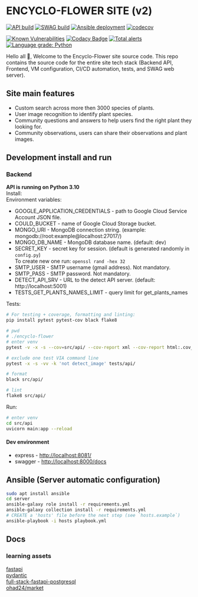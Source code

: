 # ENCYCLO-FLOWER SITE (v2)

[![API build](https://github.com/ohad24/encyclo-flower/actions/workflows/api.yml/badge.svg)](https://github.com/ohad24/encyclo-flower/actions/workflows/api.yml)
[![SWAG build](https://github.com/ohad24/encyclo-flower/actions/workflows/swag.yml/badge.svg)](https://github.com/ohad24/encyclo-flower/actions/workflows/swag.yml)
[![Ansible deployment](https://github.com/ohad24/encyclo-flower/actions/workflows/server.yml/badge.svg)](https://github.com/ohad24/encyclo-flower/actions/workflows/server.yml)
[![codecov](https://codecov.io/gh/ohad24/encyclo-flower/branch/main/graph/badge.svg?token=SX4X7ULMXX)](https://codecov.io/gh/ohad24/encyclo-flower)

[![Known Vulnerabilities](https://snyk.io/test/github/ohad24/encyclo-flower/badge.svg?targetFile=src/api/requirements.txt)](https://snyk.io/test/github/ohad24/encyclo-flower)
[![Codacy Badge](https://app.codacy.com/project/badge/Grade/f58c7a17253340d7be1344a12e984e7a)](https://www.codacy.com/gh/ohad24/encyclo-flower/dashboard?utm_source=github.com&amp;utm_medium=referral&amp;utm_content=ohad24/encyclo-flower&amp;utm_campaign=Badge_Grade)
[![Total alerts](https://img.shields.io/lgtm/alerts/g/ohad24/encyclo-flower.svg?logo=lgtm&logoWidth=18)](https://lgtm.com/projects/g/ohad24/encyclo-flower/alerts/)
[![Language grade: Python](https://img.shields.io/lgtm/grade/python/g/ohad24/encyclo-flower.svg?logo=lgtm&logoWidth=18)](https://lgtm.com/projects/g/ohad24/encyclo-flower/context:python)

Hello all 👋, Welcome to the Encyclo-Flower site source code. This repo contains the source code for the entire site tech stack (Backend API, Frontend, VM configuration, CI/CD automation, tests, and SWAG web server).

## Site main features

* Custom search across more then 3000 species of plants.
* User image recognition to identify plant species.
* Community questions and answers to help users find the right plant they looking for.
* Community observations, users can share their observations and plant images.

## Development install and run

### Backend

**API is running on Python 3.10**  
Install:  
Environment variables:

* GOOGLE_APPLICATION_CREDENTIALS - path to Google Cloud Service Account JSON file.  
* COULD_BUCKET - name of Google Cloud Storage bucket.  
* MONGO_URI - MongoDB connection string. (example: mongodb://root:example@localhost:27017/)  
* MONGO_DB_NAME - MongoDB database name. (default: dev)  
* SECRET_KEY - secret key for session. (default is generated randomly in `config.py`)  
    To create new one run: `openssl rand -hex 32`  
* SMTP_USER - SMTP username (gmail address). Not mandatory.  
* SMTP_PASS - SMTP password. Not mandatory.  
* DETECT_API_SRV - URL to the detect API server. (default: http://localhost:5001)  
* TESTS_GET_PLANTS_NAMES_LIMIT - query limit for get_plants_names  

Tests:

  ```bash
  # For testing + coverage, formatting and linting:
  pip install pytest pytest-cov black flake8

  # pwd
  # ./encyclo-flower
  # enter venv
  pytest -v -x -s --cov=src/api/ --cov-report xml --cov-report html:.cov_html
  
  # exclude one test VIA command line
  pytest -x -s -vv -k 'not detect_image' tests/api/
  
  # format
  black src/api/

  # lint
  flake8 src/api/
  ```

Run:

  ```bash
  # enter venv
  cd src/api
  uvicorn main:app --reload
  ```

#### Dev environment

* express - [http://localhost:8081/](http://localhost:8081/)
* swagger - [http://localhost:8000/docs](http://localhost:8000/docs)

## Ansible (Server automatic configuration)

  ```bash
  sudo apt install ansible
  cd server
  ansible-galaxy role install -r requirements.yml
  ansible-galaxy collection install -r requirements.yml
  # CREATE a 'hosts' file before the next step (see `hosts.example`)
  ansible-playbook -i hosts playbook.yml
  ```

## Docs

### learning assets

[fastapi](https://fastapi.tiangolo.com/)  
[pydantic](https://pydantic-docs.helpmanual.io/)  
[full-stack-fastapi-postgresql](https://github.com/tiangolo/full-stack-fastapi-postgresql/tree/master/%7B%7Bcookiecutter.project_slug%7D%7D/backend/app/app)  
[ohad24/market](https://github.com/ohad24/market)
